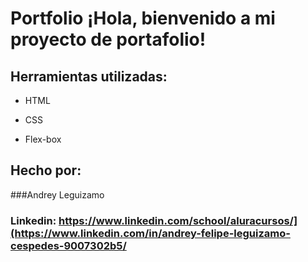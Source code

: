 # Portfolio ¡Hola, bienvenido a mi proyecto de portafolio!

## Herramientas utilizadas:

* HTML

* CSS

* Flex-box

## Hecho por:

###Andrey Leguizamo

### Linkedin: https://www.linkedin.com/school/aluracursos/](https://www.linkedin.com/in/andrey-felipe-leguizamo-cespedes-9007302b5/
